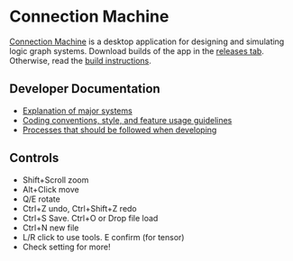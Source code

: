 # Connection Machine

[Connection Machine](https://connection-machine.com) is a desktop application for designing and simulating logic graph systems.
Download builds of the app in the [releases tab](https://github.com/Martian-Technologies/Logic-Graph-Creator/releases). Otherwise, read the [build instructions](docs/building.md).

## Developer Documentation
- [Explanation of major systems](docs/systems.md)
- [Coding conventions, style, and feature usage guidelines](docs/conventions.md)
- [Processes that should be followed when developing](docs/processes.md)

## Controls
- Shift+Scroll zoom
- Alt+Click move
- Q/E rotate
- Ctrl+Z undo, Ctrl+Shift+Z redo
- Ctrl+S Save. Ctrl+O or Drop file load
- Ctrl+N new file
- L/R click to use tools. E confirm (for tensor)
- Check setting for more!
